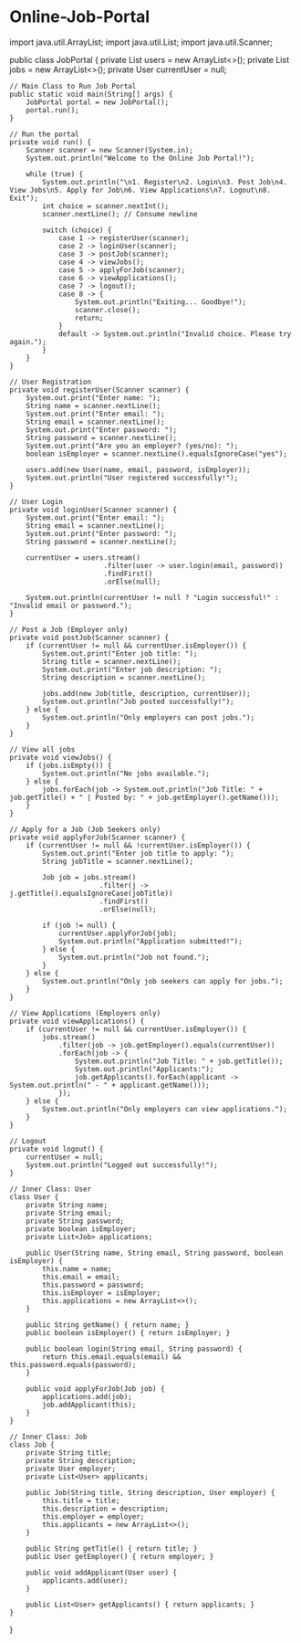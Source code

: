 # Online-Job-Portal
import java.util.ArrayList;
import java.util.List;
import java.util.Scanner;

public class JobPortal {
    private List<User> users = new ArrayList<>();
    private List<Job> jobs = new ArrayList<>();
    private User currentUser = null;

    // Main Class to Run Job Portal
    public static void main(String[] args) {
        JobPortal portal = new JobPortal();
        portal.run();
    }

    // Run the portal
    private void run() {
        Scanner scanner = new Scanner(System.in);
        System.out.println("Welcome to the Online Job Portal!");

        while (true) {
            System.out.println("\n1. Register\n2. Login\n3. Post Job\n4. View Jobs\n5. Apply for Job\n6. View Applications\n7. Logout\n8. Exit");
            int choice = scanner.nextInt();
            scanner.nextLine(); // Consume newline

            switch (choice) {
                case 1 -> registerUser(scanner);
                case 2 -> loginUser(scanner);
                case 3 -> postJob(scanner);
                case 4 -> viewJobs();
                case 5 -> applyForJob(scanner);
                case 6 -> viewApplications();
                case 7 -> logout();
                case 8 -> { 
                    System.out.println("Exiting... Goodbye!"); 
                    scanner.close(); 
                    return;
                }
                default -> System.out.println("Invalid choice. Please try again.");
            }
        }
    }

    // User Registration
    private void registerUser(Scanner scanner) {
        System.out.print("Enter name: ");
        String name = scanner.nextLine();
        System.out.print("Enter email: ");
        String email = scanner.nextLine();
        System.out.print("Enter password: ");
        String password = scanner.nextLine();
        System.out.print("Are you an employer? (yes/no): ");
        boolean isEmployer = scanner.nextLine().equalsIgnoreCase("yes");

        users.add(new User(name, email, password, isEmployer));
        System.out.println("User registered successfully!");
    }

    // User Login
    private void loginUser(Scanner scanner) {
        System.out.print("Enter email: ");
        String email = scanner.nextLine();
        System.out.print("Enter password: ");
        String password = scanner.nextLine();

        currentUser = users.stream()
                           .filter(user -> user.login(email, password))
                           .findFirst()
                           .orElse(null);

        System.out.println(currentUser != null ? "Login successful!" : "Invalid email or password.");
    }

    // Post a Job (Employer only)
    private void postJob(Scanner scanner) {
        if (currentUser != null && currentUser.isEmployer()) {
            System.out.print("Enter job title: ");
            String title = scanner.nextLine();
            System.out.print("Enter job description: ");
            String description = scanner.nextLine();

            jobs.add(new Job(title, description, currentUser));
            System.out.println("Job posted successfully!");
        } else {
            System.out.println("Only employers can post jobs.");
        }
    }

    // View all jobs
    private void viewJobs() {
        if (jobs.isEmpty()) {
            System.out.println("No jobs available.");
        } else {
            jobs.forEach(job -> System.out.println("Job Title: " + job.getTitle() + " | Posted by: " + job.getEmployer().getName()));
        }
    }

    // Apply for a Job (Job Seekers only)
    private void applyForJob(Scanner scanner) {
        if (currentUser != null && !currentUser.isEmployer()) {
            System.out.print("Enter job title to apply: ");
            String jobTitle = scanner.nextLine();

            Job job = jobs.stream()
                          .filter(j -> j.getTitle().equalsIgnoreCase(jobTitle))
                          .findFirst()
                          .orElse(null);

            if (job != null) {
                currentUser.applyForJob(job);
                System.out.println("Application submitted!");
            } else {
                System.out.println("Job not found.");
            }
        } else {
            System.out.println("Only job seekers can apply for jobs.");
        }
    }

    // View Applications (Employers only)
    private void viewApplications() {
        if (currentUser != null && currentUser.isEmployer()) {
            jobs.stream()
                .filter(job -> job.getEmployer().equals(currentUser))
                .forEach(job -> {
                    System.out.println("Job Title: " + job.getTitle());
                    System.out.println("Applicants:");
                    job.getApplicants().forEach(applicant -> System.out.println(" - " + applicant.getName()));
                });
        } else {
            System.out.println("Only employers can view applications.");
        }
    }

    // Logout
    private void logout() {
        currentUser = null;
        System.out.println("Logged out successfully!");
    }

    // Inner Class: User
    class User {
        private String name;
        private String email;
        private String password;
        private boolean isEmployer;
        private List<Job> applications;

        public User(String name, String email, String password, boolean isEmployer) {
            this.name = name;
            this.email = email;
            this.password = password;
            this.isEmployer = isEmployer;
            this.applications = new ArrayList<>();
        }

        public String getName() { return name; }
        public boolean isEmployer() { return isEmployer; }
        
        public boolean login(String email, String password) {
            return this.email.equals(email) && this.password.equals(password);
        }

        public void applyForJob(Job job) {
            applications.add(job);
            job.addApplicant(this);
        }
    }

    // Inner Class: Job
    class Job {
        private String title;
        private String description;
        private User employer;
        private List<User> applicants;

        public Job(String title, String description, User employer) {
            this.title = title;
            this.description = description;
            this.employer = employer;
            this.applicants = new ArrayList<>();
        }

        public String getTitle() { return title; }
        public User getEmployer() { return employer; }

        public void addApplicant(User user) {
            applicants.add(user);
        }

        public List<User> getApplicants() { return applicants; }
    }
}
